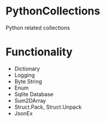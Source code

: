 # PythonCollections
Python related collections

# Functionality
- Dictionary
- Logging
- Byte String
- Enum
- Sqlite Database
- Sum2DArray
- Struct.Pack, Struct.Unpack
- JsonEx